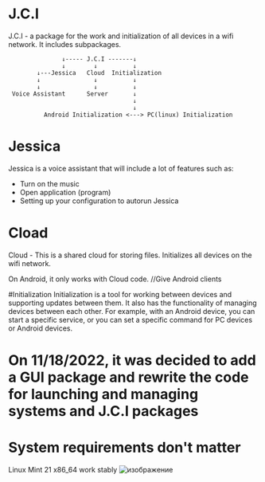 # J.C.I
J.C.I - a package for the work and initialization of all devices in a wifi network. It includes subpackages.

                   ↓----- J.C.I -------↓
                   ↓        ↓          ↓
            ↓---Jessica   Cloud  Initialization
            ↓               ↓          ↓
            ↓               ↓          ↓
     Voice Assistant      Server       ↓
                                       ↓
                                       ↓
              Android Initialization <---> PC(linux) Initialization
             

# Jessica
Jessica is a voice assistant that will include a lot of features such as:

- Turn on the music
- Open application (program)
- Setting up your configuration to autorun Jessica

# Cload
Cloud - This is a shared cloud for storing files. Initializes all devices on the wifi network.

On Android, it only works with Cloud code.
//Give Android clients

#Initialization
Initialization is a tool for working between devices and supporting updates between them. It also has the functionality of managing devices between each other. For example, with an Android device, you can start a specific service, or you can set a specific command for PC devices or Android devices.

# On 11/18/2022, it was decided to add a GUI package and rewrite the code for launching and managing systems and J.C.I packages

# System requirements don't matter
Linux Mint 21 x86_64 work stably
![изображение](https://user-images.githubusercontent.com/40025622/202737864-578158ff-026c-4efa-826a-166c645cd8c9.png)
